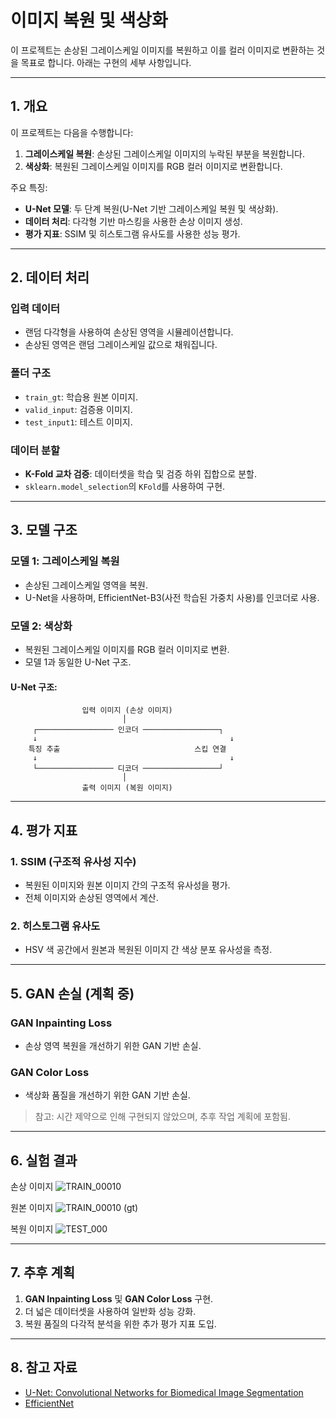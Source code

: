 


# 이미지 복원 및 색상화

이 프로젝트는 손상된 그레이스케일 이미지를 복원하고 이를 컬러 이미지로 변환하는 것을 목표로 합니다. 아래는 구현의 세부 사항입니다.

---

## 1. 개요

이 프로젝트는 다음을 수행합니다:
1. **그레이스케일 복원**: 손상된 그레이스케일 이미지의 누락된 부분을 복원합니다.
2. **색상화**: 복원된 그레이스케일 이미지를 RGB 컬러 이미지로 변환합니다.

주요 특징:
- **U-Net 모델**: 두 단계 복원(U-Net 기반 그레이스케일 복원 및 색상화).
- **데이터 처리**: 다각형 기반 마스킹을 사용한 손상 이미지 생성.
- **평가 지표**: SSIM 및 히스토그램 유사도를 사용한 성능 평가.

---

## 2. 데이터 처리

### 입력 데이터
- 랜덤 다각형을 사용하여 손상된 영역을 시뮬레이션합니다.
- 손상된 영역은 랜덤 그레이스케일 값으로 채워집니다.

### 폴더 구조
- `train_gt`: 학습용 원본 이미지.
- `valid_input`: 검증용 이미지.
- `test_input1`: 테스트 이미지.

### 데이터 분할
- **K-Fold 교차 검증**: 데이터셋을 학습 및 검증 하위 집합으로 분할.
- `sklearn.model_selection`의 `KFold`를 사용하여 구현.

---

## 3. 모델 구조

### 모델 1: 그레이스케일 복원
- 손상된 그레이스케일 영역을 복원.
- U-Net을 사용하며, EfficientNet-B3(사전 학습된 가중치 사용)를 인코더로 사용.

### 모델 2: 색상화
- 복원된 그레이스케일 이미지를 RGB 컬러 이미지로 변환.
- 모델 1과 동일한 U-Net 구조.

#### U-Net 구조:
```
                입력 이미지 (손상 이미지)    
                         │  
     ┌───────────────── 인코더 ─────────────────┐  
     ↓                                           ↓  
    특징 추출                              스킵 연결  
     ↓                                           ↓  
     └───────────────── 디코더 ─────────────────┘  
                         │  
                출력 이미지 (복원 이미지)  
```

---

## 4. 평가 지표

### 1. SSIM (구조적 유사성 지수)
- 복원된 이미지와 원본 이미지 간의 구조적 유사성을 평가.
- 전체 이미지와 손상된 영역에서 계산.

### 2. 히스토그램 유사도
- HSV 색 공간에서 원본과 복원된 이미지 간 색상 분포 유사성을 측정.

---

## 5. GAN 손실 (계획 중)

### GAN Inpainting Loss
- 손상 영역 복원을 개선하기 위한 GAN 기반 손실.

### GAN Color Loss
- 색상화 품질을 개선하기 위한 GAN 기반 손실.

> 참고: 시간 제약으로 인해 구현되지 않았으며, 추후 작업 계획에 포함됨.

---

## 6. 실험 결과



손상 이미지
![TRAIN_00010](https://github.com/user-attachments/assets/f385fa6c-2b53-4aed-b3af-c2e384782dd1)


원본 이미지
![TRAIN_00010 (gt)](https://github.com/user-attachments/assets/a76f542a-b174-4f3e-b35e-18f3d06f9744)


복원 이미지
![TEST_000](https://github.com/user-attachments/assets/e44700f3-823b-4732-b76e-677ebe997450)


---

## 7. 추후 계획

1. **GAN Inpainting Loss** 및 **GAN Color Loss** 구현.
2. 더 넓은 데이터셋을 사용하여 일반화 성능 강화.
3. 복원 품질의 다각적 분석을 위한 추가 평가 지표 도입.

---

## 8. 참고 자료

- [U-Net: Convolutional Networks for Biomedical Image Segmentation](https://arxiv.org/abs/1505.04597)
- [EfficientNet](https://arxiv.org/abs/1905.11946)
